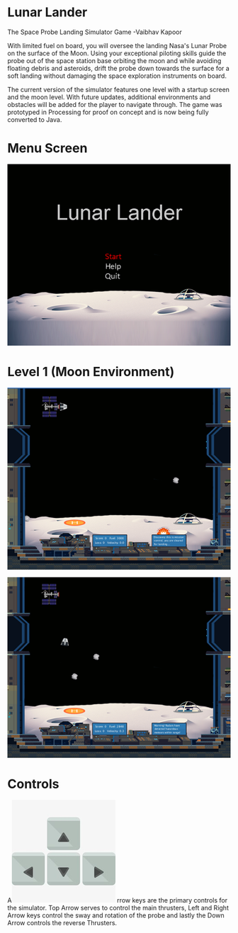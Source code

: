#
# Lunar Lander

The Space Probe Landing Simulator Game -Vaibhav Kapoor

With limited fuel on board, you will oversee the landing Nasa&#39;s Lunar Probe on the surface of the Moon. Using your exceptional piloting skills guide the probe out of the space station base orbiting the moon and while avoiding floating debris and asteroids, drift the probe down towards the surface for a soft landing without damaging the space exploration instruments on board.

The current version of the simulator features one level with a startup screen and the moon level. With future updates, additional environments and obstacles will be added for the player to navigate through. The game was prototyped in Processing for proof on concept and is now being fully converted to Java.

# Menu Screen

![MenuScreen](/Screenshots/MenuScreen.png)

# Level 1 (Moon Environment)

![MoonLevelUndocking](/Screenshots/InGame1.png)

![MoonLevelLandingSequence](/Screenshots/InGame2.png)

# Controls

A![Contol Keys](/Screenshots/Controls.jpg) rrow keys are the primary controls for the simulator. Top Arrow serves to control the main thrusters, Left and Right Arrow keys control the sway and rotation of the probe and lastly the Down Arrow controls the reverse Thrusters.

